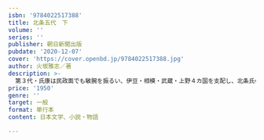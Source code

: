 ```yaml
---
isbn: '9784022517388'
title: 北条五代　下
volume: ''
series: ''
publisher: 朝日新聞出版
pubdate: '2020-12-07'
cover: 'https://cover.openbd.jp/9784022517388.jpg'
author: 火坂雅志／著
description: >-
  第３代・氏康は民政面でも敏腕を振るい、伊豆・相模・武蔵・上野４カ国を支配し、北条氏の全盛期を築いた。そして第４代・氏政の治世には最大240万石の領地を保有し、東国に覇を唱える。しかし第５代・氏直の時、豊臣秀吉による小田原征伐が始まった……。
price: '1950'
genre: ''
target: 一般
format: 単行本
content: 日本文学、小説・物語

---
```

